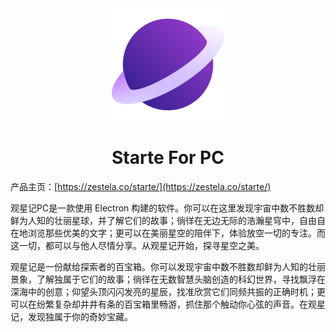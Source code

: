 <div align="center">
  <a href="https://zestela.co/starte/" target="_blank">
    <img alt="LOGO" width="180" src="./src/icons/betalogo.png"/>
  </a>
</div>
<div align="center">
  <h1>Starte For PC</h1>
</div>

产品主页：[https://zestela.co/starte/](https://zestela.co/starte/)

观星记PC是一款使用 Electron 构建的软件。你可以在这里发现宇宙中数不胜数却鲜为人知的壮丽星球，并了解它们的故事；徜徉在无边无际的浩瀚星穹中，自由自在地浏览那些优美的文字；更可以在美丽星空的陪伴下，体验放空一切的专注。而这一切，都可以与他人尽情分享。从观星记开始，探寻星空之美。

观星记是一份献给探索者的百宝箱。你可以发现宇宙中数不胜数却鲜为人知的壮丽景象，了解独属于它们的故事；徜徉在无数智慧头脑创造的科幻世界，寻找飘浮在深海中的创意；仰望头顶闪闪发亮的星辰，找准欣赏它们同频共振的正确时机；更可以在纷繁复杂却井井有条的百宝箱里畅游，抓住那个触动你心弦的声音。在观星记，发现独属于你的奇妙宝藏。
